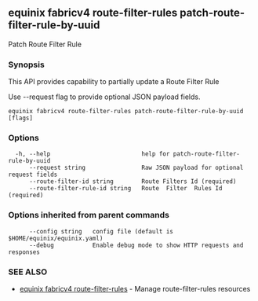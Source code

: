 ## equinix fabricv4 route-filter-rules patch-route-filter-rule-by-uuid

Patch Route Filter Rule

### Synopsis

This API provides capability to partially update a Route Filter Rule

Use --request flag to provide optional JSON payload fields.

```
equinix fabricv4 route-filter-rules patch-route-filter-rule-by-uuid [flags]
```

### Options

```
  -h, --help                          help for patch-route-filter-rule-by-uuid
      --request string                Raw JSON payload for optional request fields
      --route-filter-id string        Route Filters Id (required)
      --route-filter-rule-id string   Route  Filter  Rules Id (required)
```

### Options inherited from parent commands

```
      --config string   config file (default is $HOME/equinix/equinix.yaml)
      --debug           Enable debug mode to show HTTP requests and responses
```

### SEE ALSO

* [equinix fabricv4 route-filter-rules](equinix_fabricv4_route-filter-rules.md)	 - Manage route-filter-rules resources

